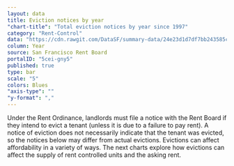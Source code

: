```yaml
---
layout: data
title: Eviction notices by year
"chart-title": "Total eviction notices by year since 1997"
category: "Rent-Control"
data: "https://cdn.rawgit.com/DataSF/summary-data/24e23d1d7df7bb243585c2ab15193d2315bec690/eviction_notices_over_time.csv"
column: Year
source: San Francisco Rent Board
portalID: "5cei-gny5"
published: true
type: bar
scale: "5"
colors: Blues
"axis-type": ""
"y-format": ","
---
```


Under the Rent Ordinance, landlords must file a notice with the Rent Board if they intend to evict a tenant (unless it is due to a failure to pay rent). A notice of eviction does not necessarily indicate that the tenant was evicted, so the notices below may differ from actual evictions. Evictions can affect affordability in a variety of ways. The next charts explore how evictions can affect the supply of rent controlled units and the asking rent.